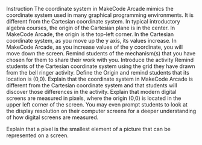 Instruction
The coordinate system in MakeCode Arcade mimics the coordinate system used in many graphical programming environments. It is different from the Cartesian coordinate system.
In typical introductory algebra courses, the origin of the Cartesian plane is in the center. In MakeCode Arcade, the origin is the top-left corner.
In the Cartesian coordinate system, as you move up the y axis, its values increase. In MakeCode Arcade, as you increase values of the y coordinate, you will move down the screen.
Remind students of the mechanism(s) that you have chosen for them to share their work with you.
Introduce the activity
Remind students of the Cartesian coordinate system using the grid they have drawn from the bell ringer activity.
Define the Origin and remind students that its location is (0,0).
Explain that the coordinate system in MakeCode Arcade is different from the Cartesian coordinate system and that students will discover those differences in the activity.
Explain that modern digital screens are measured in pixels, where the origin (0,0) is located in the upper left corner of the screen. You may even prompt students to look at the display resolution on their computer screens for a deeper understanding of how digital screens are measured. 

Explain that a pixel is the smallest element of a picture that can be represented on a screen.
